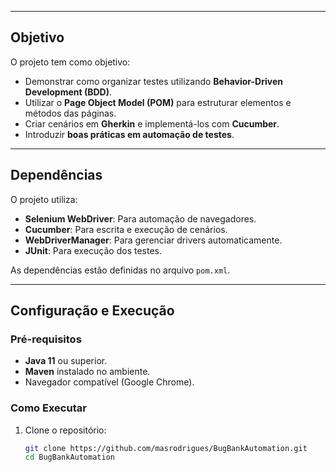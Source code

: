 
---

## Objetivo

O projeto tem como objetivo:

- Demonstrar como organizar testes utilizando **Behavior-Driven Development (BDD)**.
- Utilizar o **Page Object Model (POM)** para estruturar elementos e métodos das páginas.
- Criar cenários em **Gherkin** e implementá-los com **Cucumber**.
- Introduzir **boas práticas em automação de testes**.

---

## Dependências

O projeto utiliza:

- **Selenium WebDriver**: Para automação de navegadores.
- **Cucumber**: Para escrita e execução de cenários.
- **WebDriverManager**: Para gerenciar drivers automaticamente.
- **JUnit**: Para execução dos testes.

As dependências estão definidas no arquivo `pom.xml`.

---

## Configuração e Execução

### Pré-requisitos

- **Java 11** ou superior.
- **Maven** instalado no ambiente.
- Navegador compatível (Google Chrome).

### Como Executar

1. Clone o repositório:
   ```bash
   git clone https://github.com/masrodrigues/BugBankAutomation.git
   cd BugBankAutomation

